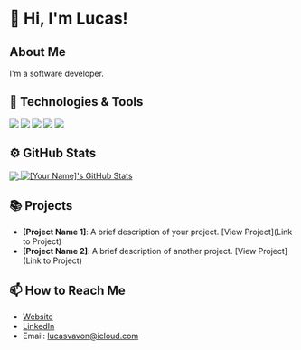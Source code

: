 # 👋 Hi, I'm Lucas!

## About Me
I'm a software developer.

## 🔧 Technologies & Tools
![](https://shields.io/badge/Go-informational?style=flat&logo=go&logoColor=white&color=29BDB0)
![](https://shields.io/badge/Docker-informational?style=flat&logo=docker&logoColor=white&color=1D63ED)
![](https://img.shields.io/badge/typescript-informational?style=flat&logo=typescript&logoColor=white&color=007BCD)
![](https://img.shields.io/badge/JavaScript-informational?style=flat&logo=javascript&logoColor=white&color=F7E018)
![](https://img.shields.io/badge/PHP-informational?style=flat&logo=php&logoColor=white&color=787CB4)
<!-- Add more badges from https://shields.io/ -->

## ⚙️ GitHub Stats
<a href="https://github.com/lucasvavon">
  <img align="center" src="https://github-readme-stats.vercel.app/api/top-langs/?username=lucasvavon&hide=html&title_color=ffffff&text_color=c9cacc&icon_color=2bbc8a&bg_color=1d1f21" />
</a>
<a href="https://github.com/lucasvavon">
  <img align="center" src="https://github-readme-stats.vercel.app/api?username=lucasvavon&show_icons=true&line_height=27&count_private=true&title_color=ffffff&text_color=c9cacc&icon_color=2bbc8a&bg_color=1d1f21" alt="[Your Name]'s GitHub Stats" />
</a>

## 📚 Projects
- **[Project Name 1]**: A brief description of your project. [View Project](Link to Project)
- **[Project Name 2]**: A brief description of another project. [View Project](Link to Project)
<!-- Add more projects as needed -->

## 📫 How to Reach Me
- [Website](https://www.lucasvavon.com/)
- [LinkedIn](https://www.linkedin.com/in/lucas-vavon/)
- Email: lucasvavon@icloud.com
<!-- Add other contact methods as preferred -->
